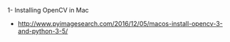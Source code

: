 1- Installing OpenCV in Mac
   * http://www.pyimagesearch.com/2016/12/05/macos-install-opencv-3-and-python-3-5/

